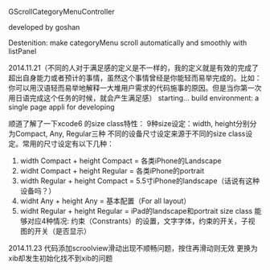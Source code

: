 GScrollCategoryMenuController

developed by goshan

Destenition: make categoryMenu scroll automatically and smoothly with listPanel

2014.11.21（不同的人对于满足感的定义是不一样的，我的定义就是有效的完成了超出自身能力或者预计的事情，虽然这个事情曾经是你能轻而易举完成的。比如：你可以用汉语轻而易举地解释一大堆用户需求的代码施事的原因。但是当你第一次用日语完成这个任务的时候，就会产生满足感）
starting...
build environment: a single page appli for developing

顺道了解了一下xcode6 的size class特性：
9种size设定：width, height分别分为Compact, Any, Regular三种
不同的设备尺寸设定来源于不同的size class设定。常用的尺寸设定有以下几种：
1. width Compact + height Compact = 各类iPhone的Landscape
2. widht Compact + height Regular = 各类iPhone的portrait
3. width Regular + height Compact = 5.5寸iPhone的landscape（话说有这种设备吗？）
4. widht Any + height Any = 基本配置（For all layout）
5. widht Regular + height Regular = iPad的landscape和portrait
size class 能够对应4种情况: 约束（Constrants）的设置，文字字体，约束的开关，子视图的开关（是否显示）

2014.11.23
代码添加scroolview滑动出现不顺畅问题，按住再滑动则无效
更换为xib却发生初始化找不到xib的问题


